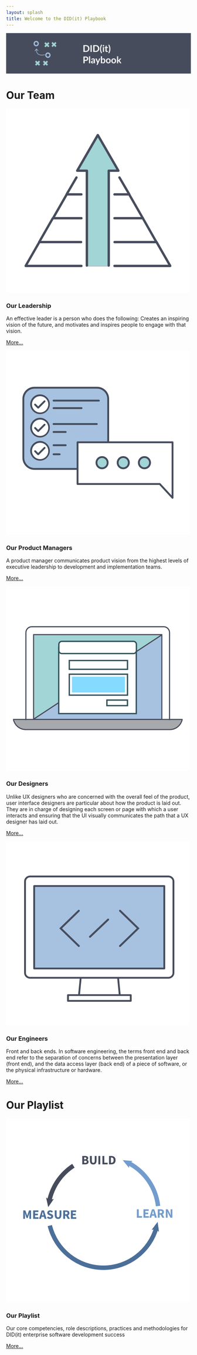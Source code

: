 ```yaml
---
layout: splash
title: Welcome to the DID(it) Playbook
---
```

<div class="Body-Container">
<div class="hero-image">
<img src="images/playbook-hero.png" class="img-fluid" alt="Responsive image">


<div class="mainBodyContent" id="MainContent">

<h1> Our Team </h1>
<div class="row">

<div class="col-md-4">
<div class="card">
<img class="card-img-top" src="images/Leaders.png" alt="Leaders">
    <div class="card-body">
       <h3> Our Leadership </h3>
      <p> An effective leader is a person who does the following: Creates an inspiring vision of the future, and motivates and inspires people to engage with that vision. </p>
      <p><a href="leadership">More...</a></p>
    </div><!--end card body-->
</div><!--end card-->
  </div><!--end col-->

<div class="col-md-4">
<div class="card">
        <img class="card-img-top" src="images/ProductManagers.png" alt="Product Managers">
    <div class="card-body">
      <h3>Our Product Managers</h3>
          <p> A product manager communicates product vision from the highest levels of executive leadership to development and implementation teams. </p>
      <p><a href="product-management">More...</a></p>
    </div><!--end card body-->
</div><!--end card-->
  </div><!--end col-->
  
  <div class="col-md-4">
   <div class="card">
        <img class="card-img-top" src="images/Designers.png" alt="Designers">
    <div class="card-body">
      <h3>Our Designers</h3>
      <p> Unlike UX designers who are concerned with the overall feel of the product, user interface designers are particular about how the product is laid out. They are in charge of designing each screen or page with which a user interacts and ensuring that the UI visually communicates the path that a UX designer has laid out.</p>
      <p><a href="design">More...</a></p>
    </div><!--end card body-->
</div><!--end card-->
  </div><!--end col-->
</div> <!--end row-->


<div class="row">
 <div class="col-md-4">
 <div class="card">
    <img class="card-img-top" src="images/Engineers.png" alt="Engineers">
    <div class="card-body">
      <h3>Our Engineers</h3>
      <p>Front and back ends. In software engineering, the terms front end and back end refer to the separation of concerns between the presentation layer (front end), and the data access layer (back end) of a piece of software, or the physical infrastructure or hardware.</p>
      <p><a href="engineering">More...</a></p>
    </div><!--end card body-->
</div><!--end card-->
  </div><!--end col-->
 <div class="col-4">
  </div><!--end col-->
   <div class="col-4">
   </div><!--end col-->
   <div><!--end row-->
</div></div>


<h1> Our Playlist </h1>


<div class="row">
 <div class="col-md-4">
 <div class="card">
    <img class="card-img-top" src="images/BuildMeasureLearn.png" alt="Build Measure Learn">
    <div class="card-body">
      <h3>Our Playlist</h3>
      <p>Our core competencies, role descriptions, practices and methodologies for DID(it) enterprise software development success</p>
      <p><a href="playbook">More...</a></p>
    </div><!--end card body-->
</div><!--end card-->
  </div><!--end col-->
  <div class="col-md-4">
 
  </div><!--end col-->
   <div class="col-md-4">
 
  </div><!--end col-->
   <div><!--end row-->
</div></div>

